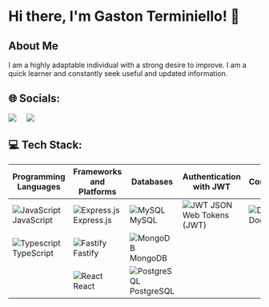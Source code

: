 # Hi there, I'm Gaston Terminiello! 👋

## About Me
I am a highly adaptable individual with a strong desire to improve. I am a quick learner and constantly seek useful and updated information.

## 🌐 Socials:
[<img class="icon" src="https://img.icons8.com/color/48/000000/linkedin.png"/>](https://www.linkedin.com/in/gaston-terminiello/)
&nbsp;&nbsp;&nbsp;
[<img class="icon" src="https://img.icons8.com/color/48/000000/discord-logo.png"/>](https://discord.gg/8RHtTj5V)

## 💻 Tech Stack:

| **Programming Languages**   | **Frameworks and Platforms** | **Databases**         | **Authentication with JWT** | **Containers** | **Server-Side Language**   |
|-----------------------------|------------------------------|-----------------------|------------------------------|----------------|----------------------------|
| ![JavaScript](https://img.shields.io/badge/javascript-%23323330.svg?style=for-the-badge&logo=javascript&logoColor=%23F7DF1E) JavaScript   | ![Express.js](https://img.shields.io/badge/express.js-%23404d59.svg?style=for-the-badge&logo=express&logoColor=%2361DAFB) Express.js   | ![MySQL](https://img.shields.io/badge/mysql-%2300f.svg?style=for-the-badge&logo=mysql&logoColor=white) MySQL   | ![JWT](https://img.shields.io/badge/JSON%20Web%20Tokens-JWT-%232496ED?style=for-the-badge) JSON Web Tokens (JWT)   | ![Docker](https://img.shields.io/badge/docker-%232496ED.svg?style=for-the-badge&logo=docker&logoColor=white) Docker   | ![Node.js](https://img.shields.io/badge/node.js-6DA55F?style=for-the-badge&logo=node.js&logoColor=white) Node.js   |
| ![Typescript](https://img.shields.io/badge/TYPESCRIPT-99ccff?style=for-the-badge&logo=typescript) TypeScript   | ![Fastify](https://img.shields.io/badge/Fastify-ca4d30?style=for-the-badge&logo=fastify) Fastify   | ![MongoDB](https://img.shields.io/badge/MongoDB-grey?style=for-the-badge&logo=mongodb) MongoDB   |                              |                |                            |
|                             | ![React](https://img.shields.io/badge/react-%2320232a.svg?style=for-the-badge&logo=react&logoColor=%2361DAFB) React   | ![PostgreSQL](https://img.shields.io/badge/PostgreSQL-336791?style=for-the-badge&logo=postgresql&logoColor=white) PostgreSQL   |                              |                |                            |
